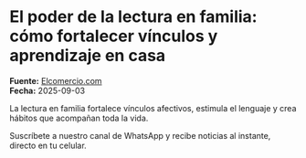 # El poder de la lectura en familia: cómo fortalecer vínculos y aprendizaje en casa

**Fuente:** [Elcomercio.com](https://www.elcomercio.com/opinion/lectura-familia-fortalecer-vinculos-aprendizaje-michelle-charpentier-columnista/)  
**Fecha:** 2025-09-03

La lectura en familia fortalece vínculos afectivos, estimula el lenguaje y crea hábitos que acompañan toda la vida.

Suscríbete a nuestro canal de WhatsApp y recibe noticias al instante, directo en tu celular.
